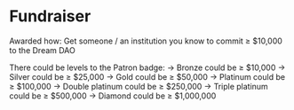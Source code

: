 # Fundraiser

Awarded how: Get someone / an institution you know to commit ≥ $10,000 to the Dream DAO

There could be levels to the Patron badge:
→ Bronze could be ≥ $10,000
→ Silver could be ≥ $25,000
→ Gold could be ≥ $50,000
→ Platinum could be ≥ $100,000
→ Double platinum could be ≥ $250,000
→ Triple platinum could be ≥ $500,000
→ Diamond could be ≥ $1,000,000
